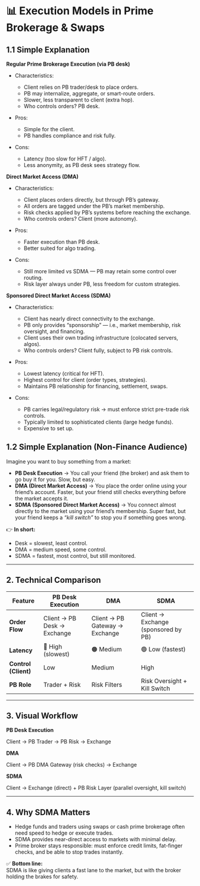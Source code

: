 # 📊 Execution Models in Prime Brokerage & Swaps

## 1.1 Simple Explanation
**Regular Prime Brokerage Execution (via PB desk)**

-	Characteristics:
  
    -	Client relies on PB trader/desk to place orders.
    -	PB may internalize, aggregate, or smart-route orders.
    -	Slower, less transparent to client (extra hop).
    -	Who controls orders? PB desk.

-	Pros:

    -	Simple for the client.
    -	PB handles compliance and risk fully.

-	Cons:

    -	Latency (too slow for HFT / algo).
    -	Less anonymity, as PB desk sees strategy flow.

**Direct Market Access (DMA)**

- Characteristics:

    - Client places orders directly, but through PB’s gateway.
    -	All orders are tagged under the PB’s market membership.
    -	Risk checks applied by PB’s systems before reaching the exchange.
    -	Who controls orders? Client (more autonomy).

-	Pros:

    -	Faster execution than PB desk.
    -	Better suited for algo trading.

- Cons:
    -	Still more limited vs SDMA — PB may retain some control over routing.
    - Risk layer always under PB, less freedom for custom strategies.

**Sponsored Direct Market Access (SDMA)**

-	Characteristics:

    -	Client has nearly direct connectivity to the exchange.
    -	PB only provides “sponsorship” — i.e., market membership, risk oversight, and financing.
    -	Client uses their own trading infrastructure (colocated servers, algos).
    -	Who controls orders? Client fully, subject to PB risk controls.

-	Pros:

    -	Lowest latency (critical for HFT).
    -	Highest control for client (order types, strategies).
    -	Maintains PB relationship for financing, settlement, swaps.

-	Cons:

 	  -	PB carries legal/regulatory risk → must enforce strict pre-trade risk controls.
    -	Typically limited to sophisticated clients (large hedge funds).
    -	Expensive to set up.

## 1.2 Simple Explanation (Non-Finance Audience)

Imagine you want to buy something from a market:

- **PB Desk Execution** → You call your friend (the broker) and ask them to go buy it for you. Slow, but easy.  
- **DMA (Direct Market Access)** → You place the order online using your friend’s account. Faster, but your friend still checks everything before the market accepts it.  
- **SDMA (Sponsored Direct Market Access)** → You connect almost directly to the market using your friend’s membership. Super fast, but your friend keeps a *“kill switch”* to stop you if something goes wrong.

👉 **In short:**
- Desk = slowest, least control.  
- DMA = medium speed, some control.  
- SDMA = fastest, most control, but still monitored.  

---

## 2. Technical Comparison

| Feature       | PB Desk Execution                | DMA                                 | SDMA                                            |
|---------------|----------------------------------|-------------------------------------|-------------------------------------------------|
| **Order Flow**| Client → PB Desk → Exchange      | Client → PB Gateway → Exchange      | Client → Exchange (sponsored by PB)             |
| **Latency**   | 🔴 High (slowest)                | 🟠 Medium                           | 🟢 Low (fastest)                                |
| **Control (Client)** | Low                        | Medium                              | High                                            |
| **PB Role**   | Trader + Risk                    | Risk Filters                        | Risk Oversight + Kill Switch                    |

---

## 3. Visual Workflow

**PB Desk Execution**  

Client → PB Trader → PB Risk → Exchange

**DMA**  

Client → PB DMA Gateway (risk checks) → Exchange

**SDMA**  

Client → Exchange (direct) + PB Risk Layer (parallel oversight, kill switch)

---

## 4. Why SDMA Matters

- Hedge funds and traders using swaps or cash prime brokerage often need speed to hedge or execute trades.  
- SDMA provides near-direct access to markets with minimal delay.  
- Prime broker stays responsible: must enforce credit limits, fat-finger checks, and be able to stop trades instantly.  

✅ **Bottom line:**  
SDMA is like giving clients a fast lane to the market, but with the broker holding the brakes for safety.

